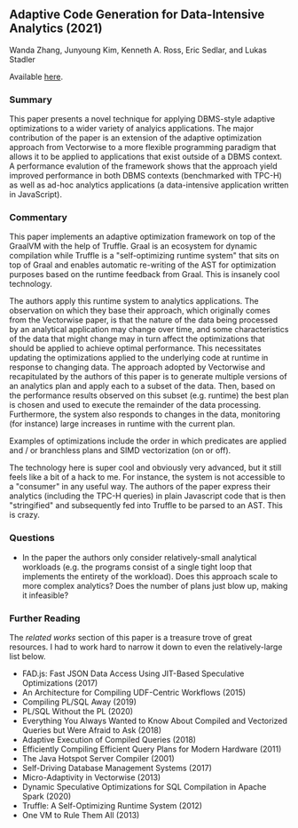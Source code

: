 ## Adaptive Code Generation for Data-Intensive Analytics (2021)

Wanda Zhang, Junyoung Kim, Kenneth A. Ross, Eric Sedlar, and Lukas Stadler

Available [here](http://www.vldb.org/pvldb/vol14/p929-zhang.pdf).

### Summary

This paper presents a novel technique for applying DBMS-style adaptive optimizations to a wider variety of analyics applications. The major contribution of the paper is an extension of the adaptive optimization approach from Vectorwise to a more flexible programming paradigm that allows it to be applied to applications that exist outside of a DBMS context. A performance evalution of the framework shows that the approach yield improved performance in both DBMS contexts (benchmarked with TPC-H) as well as ad-hoc analytics applications (a data-intensive application written in JavaScript).

### Commentary

This paper implements an adaptive optimization framework on top of the GraalVM with the help of Truffle. Graal is an ecosystem for dynamic compilation while Truffle is a "self-optimizing runtime system" that sits on top of Graal and enables automatic re-writing of the AST for optimization purposes based on the runtime feedback from Graal. This is insanely cool technology.

The authors apply this runtime system to analytics applications. The observation on which they base their approach, which originally comes from the Vectorwise paper, is that the nature of the data being processed by an analytical application may change over time, and some characteristics of the data that might change may in turn affect the optimizations that should be applied to achieve optimal performance. This necessitates updating the optimizations applied to the underlying code at runtime in response to changing data. The approach adopted by Vectorwise and recapitulated by the authors of this paper is to generate multiple versions of an analytics plan and apply each to a subset of the data. Then, based on the performance results observed on this subset (e.g. runtime) the best plan is chosen and used to execute the remainder of the data processing. Furthermore, the system also responds to changes in the data, monitoring (for instance) large increases in runtime with the current plan.

Examples of optimizations include the order in which predicates are applied and / or branchless plans and SIMD vectorization (on or off).

The technology here is super cool and obviously very advanced, but it still feels like a bit of a hack to me. For instance, the system is not accessible to a "consumer" in any useful way. The authors of the paper express their analytics (including the TPC-H queries) in plain Javascript code that is then "stringified" and subsequently fed into Truffle to be parsed to an AST. This is crazy.

### Questions

- In the paper the authors only consider relatively-small analytical workloads (e.g. the programs consist of a single tight loop that implements the entirety of the workload). Does this approach scale to more complex analytics? Does the number of plans just blow up, making it infeasible?

### Further Reading

The _related works_ section of this paper is a treasure trove of great resources. I had to work hard to narrow it down to even the relatively-large list below.

- FAD.js: Fast JSON Data Access Using JIT-Based Speculative Optimizations (2017)
- An Architecture for Compiling UDF-Centric Workflows (2015)
- Compiling PL/SQL Away (2019)
- PL/SQL Without the PL (2020)
- Everything You Always Wanted to Know About Compiled and Vectorized Queries but Were Afraid to Ask (2018)
- Adaptive Execution of Compiled Queries (2018)
- Efficiently Compiling Efficient Query Plans for Modern Hardware (2011)
- The Java Hotspot Server Compiler (2001)
- Self-Driving Database Management Systems (2017)
- Micro-Adaptivity in Vectorwise (2013)
- Dynamic Speculative Optimizations for SQL Compilation in Apache Spark (2020)
- Truffle: A Self-Optimizing Runtime System (2012)
- One VM to Rule Them All (2013)